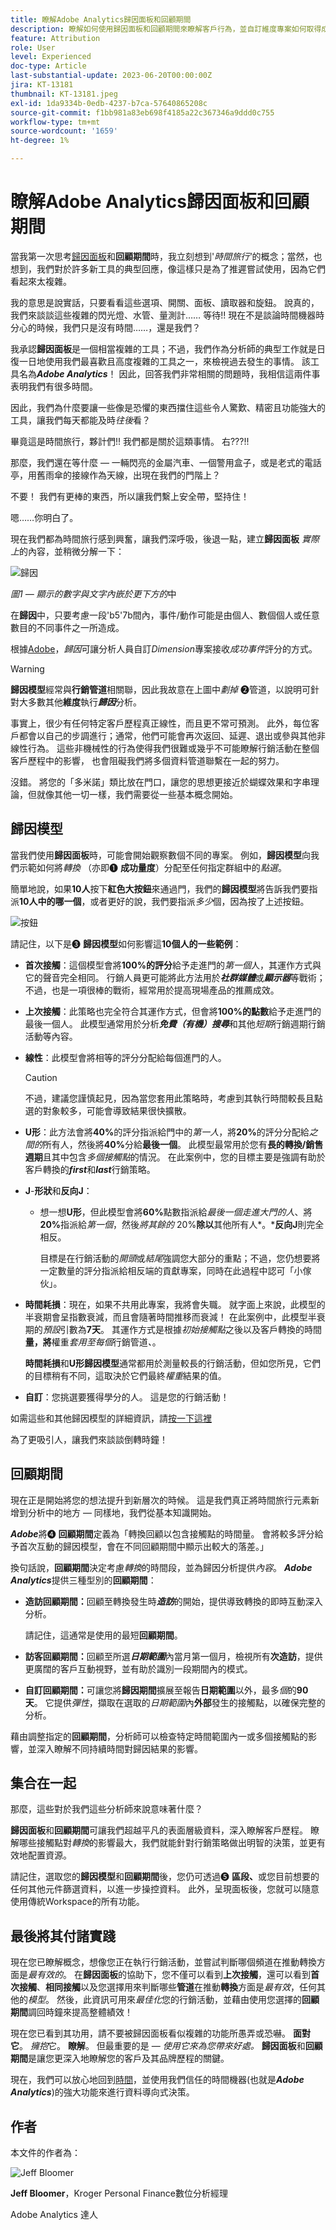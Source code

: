 ```yaml
---
title: 瞭解Adobe Analytics歸因面板和回顧期間
description: 瞭解如何使用歸因面板和回顧期間來瞭解客戶行為，並自訂維度專案如何取得成功事件的評分。
feature: Attribution
role: User
level: Experienced
doc-type: Article
last-substantial-update: 2023-06-20T00:00:00Z
jira: KT-13181
thumbnail: KT-13181.jpeg
exl-id: 1da9334b-0edb-4237-b7ca-57640865208c
source-git-commit: f1bb981a83eb698f4185a22c367346a9ddd0c755
workflow-type: tm+mt
source-wordcount: '1659'
ht-degree: 1%

---
```


# 瞭解Adobe Analytics歸因面板和回顧期間

當我第一次思考[歸因面板](https://experienceleague.adobe.com/docs/analytics-platform/using/cja-workspace/panels/attribution.html?lang=zh-Hant)和&#x200B;**回顧期間**&#x200B;時，我立刻想到&#39;*時間旅行&#39;*&#x200B;的概念；當然，也想到，我們對於許多新工具的典型回應，像這樣只是為了推遲嘗試使用，因為它們看起來太複雜。

我的意思是說實話，只要看看這些選項、開關、面板、讀取器和旋鈕。  說真的，我們來談談這些複雜的閃光燈、水管、量測計…… 等待!!  現在不是談論時間機器時分心的時候，我們只是沒有時間……，還是我們？

我承認&#x200B;**歸因面板**&#x200B;是一個相當複雜的工具；不過，我們作為分析師的典型工作就是日復一日地使用我們最喜歡且高度複雜的工具之一，來檢視過去發生的事情。 該工具名為&#x200B;***Adobe Analytics***！  因此，回答我們非常相關的問題時，我相信這兩件事表明我們有很多時間。

因此，我們為什麼要讓一些像是恐懼的東西擋住這些令人驚歎、精密且功能強大的工具，讓我們每天都能及時&#x200B;*往後*&#x200B;看？

畢竟這是時間旅行，夥計們!!  我們都是關於這類事情。  右???!!

那麼，我們還在等什麼 — 一輛閃亮的金屬汽車、一個警用盒子，或是老式的電話亭，用舊雨傘的接線作為天線，出現在我們的門階上？

不要！  我們有更棒的東西，所以讓我們繫上安全帶，堅持住！

嗯……你明白了。


現在我們都為時間旅行感到興奮，讓我們深呼吸，後退一點，建立&#x200B;**歸因面板** *實際上*&#x200B;的內容，並稍微分解一下：

![歸因](assets/attribution.png)

*圖1 — 顯示的數字與文字內嵌於更下方的*&#x200B;中

在&#x200B;**歸因**&#x200B;中，只要考慮一段&#39;b5&#39;7b間內，事件/動作可能是由個人、數個個人或任意數目的不同事件之一所造成。

根據[Adobe](https://experienceleague.adobe.com/docs/analytics-platform/using/cja-workspace/attribution/overview.html?lang=zh-Hant)，*歸因*&#x200B;可讓分析人員自訂&#x200B;*Dimension*&#x200B;專案接收&#x200B;*成功事件*&#x200B;評分的方式。


>[!WARNING]
>
>**歸因模型**&#x200B;經常與&#x200B;**行銷管道**&#x200B;相關聯，因此我故意在上圖中&#x200B;*劃掉* ❷管道，以說明可針對大多數其他&#x200B;**維度**&#x200B;執行&#x200B;***歸因***&#x200B;分析。


事實上，很少有任何特定客戶歷程真正線性，而且更不常可預測。  此外，每位客戶都會以自己的步調進行；通常，他們可能會再次返回、延遲、退出或參與其他非線性行為。 這些非機械性的行為使得我們很難或幾乎不可能瞭解行銷活動在整個客戶歷程中的影響， 也會阻礙我們將多個資料管道聯繫在一起的努力。

沒錯。  將您的「多米諾」類比放在門口，讓您的思想更接近於蝴蝶效果和字串理論，但就像其他一切一樣，我們需要從一些基本概念開始。

## **歸因模型**

當我們使用&#x200B;**歸因面板**&#x200B;時，可能會開始觀察數個不同的專案。  例如，**歸因模型**&#x200B;向我們示範如何將&#x200B;*轉換* （亦即❶ **成功量度**）分配至任何指定群組中的&#x200B;*點選*。

簡單地說，如果&#x200B;**10人**&#x200B;按下&#x200B;**紅色大按鈕**&#x200B;來通過門，我們的&#x200B;**歸因模型**&#x200B;將告訴我們要指派&#x200B;**10人中的哪一個**，或者更好的說，我們要指派&#x200B;*多少*&#x200B;個，因為按了上述按鈕。

![按鈕](assets/button.png)

請記住，以下是❸ **歸因模型**&#x200B;如何影響這&#x200B;**10個人的一些範例**：

- **首次接觸**：這個模型會將&#x200B;**100%的評分**&#x200B;給予走進門的&#x200B;*第一個*&#x200B;人，其運作方式與它的聲音完全相同。  行銷人員更可能將此方法用於&#x200B;***社群媒體***&#x200B;或&#x200B;***顯示器***&#x200B;等戰術；不過，也是一項很棒的戰術，經常用於提高現場產品的推薦成效。
- **上次接觸**：此策略也完全符合其運作方式，但會將&#x200B;**100%的點數**&#x200B;給予走進門的最後一個人。  此模型通常用於分析&#x200B;***免費（有機）搜尋***&#x200B;和其他&#x200B;*短期*&#x200B;行銷週期行銷活動等內容。
- **線性**：此模型會將相等的評分分配給每個進門的人。

  >[!CAUTION]
  >
  >不過，建議您謹慎起見，因為當您套用此策略時，考慮到其執行時間較長且點選的對象較多，可能會導致結果很快擴散。

- **U形**：此方法會將&#x200B;**40%**&#x200B;的評分指派給門中的&#x200B;*第一人*，將&#x200B;**20%**&#x200B;的評分分配給&#x200B;*之間的*&#x200B;所有人，然後將&#x200B;**40%**&#x200B;分給&#x200B;**最後一個**。 此模型最常用於您有&#x200B;**長的轉換/銷售週期**&#x200B;且其中包含&#x200B;*多個接觸點*&#x200B;的情況。  在此案例中，您的目標主要是強調有助於客戶轉換的&#x200B;***first***&#x200B;和&#x200B;***last***&#x200B;行銷策略。
- **J**-**形狀**&#x200B;和&#x200B;**反向J**：
   - 想一想&#x200B;**U形**，但此模型會將&#x200B;**60%**&#x200B;點數指派給&#x200B;*最後一個走進大門的人*、將&#x200B;**20%**&#x200B;指派給&#x200B;*第一個*，然後&#x200B;*將其餘的* 20%**除以**&#x200B;其他所有人&#x200B;*。***反向J**&#x200B;則完全相反。

     目標是在行銷活動的&#x200B;*開頭*&#x200B;或&#x200B;*結尾*&#x200B;強調您大部分的重點；不過，您仍想要將一定數量的評分指派給相反端的貢獻專案，同時在此過程中認可「小傢伙」。

- **時間耗損**：現在，如果不共用此專案，我將會失職。 就字面上來說，此模型的半衰期會呈指數衰減，而且會隨著時間推移而衰減！  在此案例中，此模型半衰期的&#x200B;*預設*&#x200B;引數為&#x200B;**7天**。  其運作方式是根據&#x200B;*初始接觸點*&#x200B;之後以及客戶轉換的時間&#x200B;**量，將**&#x200B;權重&#x200B;*套用至每個*&#x200B;行銷管道&#x200B;*、*。

  **時間耗損**&#x200B;和&#x200B;**U形歸因模型**&#x200B;通常都用於測量較長的行銷活動，但如您所見，它們的目標稍有不同，這取決於它們最終&#x200B;*權重*&#x200B;結果的值。

- **自訂**：您挑選要獲得學分的人。  這是您的行銷活動！

如需這些和其他歸因模型的詳細資訊，請[按一下這裡](https://experienceleague.adobe.com/docs/analytics/analyze/analysis-workspace/attribution/models.html?lang=zh-Hant)

為了更吸引人，讓我們來談談倒轉時鐘！

## **回顧期間**

現在正是開始將您的想法提升到新層次的時候。  這是我們真正將時間旅行元素新增到分析中的地方 — 同樣地，我們從基本知識開始。

***Adobe***&#x200B;將❹ **回顧期間**&#x200B;定義為「轉換回顧以包含接觸點的時間量。 會將較多評分給予首次互動的歸因模型，會在不同回顧期間中顯示出較大的落差。」


換句話說，**回顧期間**&#x200B;決定考慮&#x200B;*轉換*&#x200B;的時間段，並為歸因分析提供&#x200B;*內容*。 ***Adobe Analytics***&#x200B;提供三種型別的&#x200B;**回顧期間**：

- **造訪回顧期間：**&#x200B;回顧至轉換發生時&#x200B;***造訪***&#x200B;的開始，提供導致轉換的即時互動深入分析。

  請記住，這通常是使用的最短&#x200B;**回顧期間**。
- **訪客回顧期間：**&#x200B;回顧至所選&#x200B;***日期範圍***&#x200B;內當月第一個月，檢視所有&#x200B;**次造訪**，提供更廣闊的客戶互動視野，並有助於識別一段期間內的模式。
- **自訂回顧期間：**&#x200B;可讓您將&#x200B;**歸因期間**&#x200B;擴展至報告&#x200B;**日期範圍**&#x200B;以外，最多&#x200B;*個*&#x200B;的&#x200B;**90天**。  它提供&#x200B;*彈性*，擷取在選取的&#x200B;*日期範圍*&#x200B;內&#x200B;**外部**&#x200B;發生的接觸點，以確保完整的分析。

藉由調整指定的&#x200B;**回顧期間**，分析師可以檢查特定時間範圍內一或多個接觸點的影響，並深入瞭解不同持續時間對歸因結果的影響。

## **集合在一起**

那麼，這些對於我們這些分析師來說意味著什麼？

**歸因面板**&#x200B;和&#x200B;**回顧期間**&#x200B;可讓我們超越平凡的表面層級資料，深入瞭解客戶歷程。 瞭解哪些接觸點對&#x200B;*轉換*&#x200B;的影響最大，我們就能針對行銷策略做出明智的決策，並更有效地配置資源。

請記住，選取您的&#x200B;**歸因模型**&#x200B;和&#x200B;**回顧期間**&#x200B;後，您仍可透過❺ **區段、**&#x200B;或您目前想要的任何其他元件篩選資料，以進一步操控資料。  此外，呈現面板後，您就可以隨意使用傳統Workspace的所有功能。

## **最後將其付諸實踐**

現在您已瞭解概念，想像您正在執行行銷活動，並嘗試判斷哪個頻道在推動轉換方面是&#x200B;*最有效的*。 在&#x200B;**歸因面板**&#x200B;的協助下，您不僅可以看到&#x200B;**上次接觸**，還可以看到&#x200B;**首次接觸**、**相同接觸**&#x200B;以及您選擇用來判斷哪些&#x200B;**管道**&#x200B;在推動&#x200B;**轉換**&#x200B;方面是&#x200B;*最有效*，任何其他的&#x200B;*模型*。 然後，此資訊可用來&#x200B;*最佳化*&#x200B;您的行銷活動，並藉由使用您選擇的&#x200B;**回顧期間**&#x200B;調回時鐘來提高整體績效！

現在您已看到其功用，請不要被歸因面板看似複雜的功能所愚弄或恐嚇。  **面對它**。  *擁抱*&#x200B;它。  **瞭解**。
但最重要的是 — *使用它來為您帶來好處。* **歸因面板**&#x200B;和&#x200B;**回顧期間**&#x200B;是讓您更深入地瞭解您的客戶及其品牌歷程的關鍵。

現在，我們可以放心地回到[時間](https://youtu.be/gVryJmZNFdU)，並使用我們信任的時間機器(也就是&#x200B;***Adobe Analytics***)的強大功能來進行資料導向式決策。

## 作者

本文件的作者為：

![Jeff Bloomer](assets/jeff-headshot.png)

**Jeff Bloomer**，Kroger Personal Finance數位分析經理

Adobe Analytics 達人
